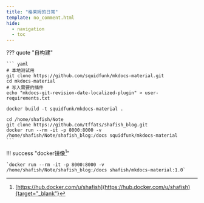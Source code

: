 ```yaml
---
title: "格莱姆的日常"
template: no_comment.html
hide:
  - navigation
  - toc
---
```


??? quote "自构建"

    ``` yaml
    # 本地测试用
    git clone https://github.com/squidfunk/mkdocs-material.git
    cd mkdocs-material
    # 写入需要的插件
    echo "mkdocs-git-revision-date-localized-plugin" > user-requirements.txt

    docker build -t squidfunk/mkdocs-material .

    cd /home/shafish/Note
    git clone https://github.com/tffats/shafish_blog.git
    docker run --rm -it -p 8000:8000 -v /home/shafish/Note/shafish_blog:/docs squidfunk/mkdocs-material
    ```

!!! success "docker镜像[^1]"

    `docker run --rm -it -p 8000:8000 -v /home/shafish/Note/shafish_blog:/docs shafish/mkdocs-material:1.0`

[^1]: [https://hub.docker.com/u/shafish](https://hub.docker.com/u/shafish){target="_blank"}